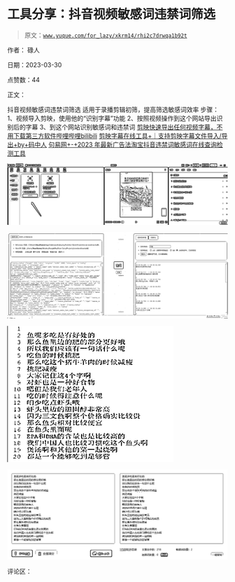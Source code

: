# 工具分享：抖音视频敏感词违禁词筛选

> 原文：[`www.yuque.com/for_lazy/xkrm14/rhi2c7drwqa1b92t`](https://www.yuque.com/for_lazy/xkrm14/rhi2c7drwqa1b92t)

作者： 碌人

日期：2023-03-30

点赞数：44

正文：

抖音视频敏感词违禁词筛选 适用于录播剪辑初筛，提高筛选敏感词效率 步骤： 1、视频导入剪映，使用他的“识别字幕”功能 2、按照视频操作到这个网站导出识别后的字幕 3、到这个网站识别敏感词和违禁词 [剪映快速导出任何视频字幕，不用下载第三方软件哔哩哔哩bilibili](https://www.bilibili.com/video/BV16L4y1v7vo) [剪映字幕在线工具+｜支持剪映字幕文件导入/导出+by+码中人](https://jy.mzh.ren/) [句易网+-+2023 年最新广告法淘宝抖音违禁词敏感词在线查询检测工具](http://www.ju1.cn/)

![](img/49ffccd057e8aef8d5c8cb83f2428e59.png)  

![](img/74a989e293253b656515d83f4413df2c.png)  

![](img/cb6b1ae9ee225c0290eedf23fa3cc6aa.png)  

![](img/766992f31fe02f867465b8431b17cfbb.png)  

评论区：



